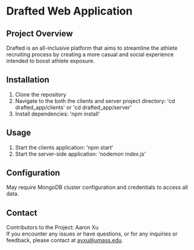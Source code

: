 # Drafted Web Application
## Project Overview
Drafted is an all-inclusive platform that aims to streamline the athlete recruiting process by creating a more casual and social experience intended to boost athlete exposure.

## Installation
1. Clone the repository
2. Navigate to the both the clients and server project directory: 'cd drafted_app/clients' or 'cd drafted_app/server'
3. Install dependencies: 'npm install'

## Usage
1. Start the clients application: 'npm start'
2. Start the server-side application: 'nodemon index.js'

## Configuration
May require MongoDB cluster configuration and credentials to access all data.

## Contact
Contributors to the Project: Aaron Xu <br />
If you encounter any issues or have questions, or for any inquiries or feedback, please contact at ayxu@umass.edu.
